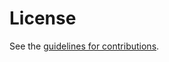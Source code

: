 # License

See the
[guidelines for contributions](https://github.com/cabo/mapkey/blob/gh-pages/CONTRIBUTING.md).
